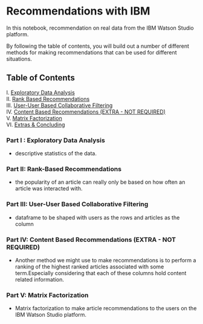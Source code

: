 # Recommendations with IBM

In this notebook, recommendation on real data from the IBM Watson Studio platform. 

By following the table of contents, you will build out a number of different methods for making recommendations that can be used for different situations. 


## Table of Contents

I. [Exploratory Data Analysis](#Exploratory-Data-Analysis)<br>
II. [Rank Based Recommendations](#Rank)<br>
III. [User-User Based Collaborative Filtering](#User-User)<br>
IV. [Content Based Recommendations (EXTRA - NOT REQUIRED)](#Content-Recs)<br>
V. [Matrix Factorization](#Matrix-Fact)<br>
VI. [Extras & Concluding](#conclusions)

### <a class="anchor" id="Exploratory-Data-Analysis">Part I : Exploratory Data Analysis</a>

 -  descriptive statistics of the data.

### <a class="anchor" id="Rank">Part II: Rank-Based Recommendations</a>

- the popularity of an article can really only be based on how often an article was interacted with.

### <a class="anchor" id="User-User">Part III: User-User Based Collaborative Filtering</a>

- dataframe to be shaped with users as the rows and articles as the column

### <a class="anchor" id="Content-Recs">Part IV: Content Based Recommendations (EXTRA - NOT REQUIRED)</a>

- Another method we might use to make recommendations is to perform a ranking of the highest ranked articles associated with some term.Especially considering that each of these columns hold content related information.  

### <a class="anchor" id="Matrix-Fact">Part V: Matrix Factorization</a>

- Matrix factorization to make article recommendations to the users on the IBM Watson Studio platform.